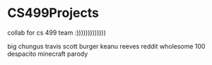 # CS499Projects
collab for cs 499 team :)))))))))))))

big chungus travis scott burger keanu reeves reddit wholesome 100 despacito minecraft parody
